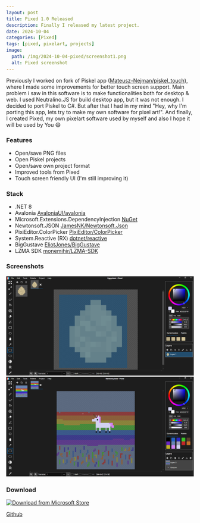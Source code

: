 ```yaml
---
layout: post
title: Pixed 1.0 Released
description: Finally I released my latest project.
date: 2024-10-04
categories: [Pixed]
tags: [pixed, pixelart, projects]
image:
  path: /img/2024-10-04-pixed/screenshot1.png
  alt: Pixed screenshot
---
```


Previously I worked on fork of Piskel app ([Mateusz-Nejman/piskel_touch](https://github.com/Mateusz-Nejman/piskel_touch)), where I made some improvements for better touch screen support. Main problem i saw in this software is to make functionalities both for desktop & web. I used Neutralino.JS for build desktop app, but it was not enough. I decided to port Piskel to C#. But after that I had in my mind "Hey, why I'm porting this app, lets try to make my own software for pixel art!". And finally, I created Pixed, my own pixelart software used by myself and also I hope it will be used by You :smile:

### Features
- Open/save PNG files
- Open Piskel projects
- Open/save own project format
- Improved tools from Pixed
- Touch screen friendly UI (I'm still improving it)

### Stack
- .NET 8
- Avalonia [AvaloniaUI/avalonia](https://github.com/avaloniaui/avalonia)
- Microsoft.Extensions.DependencyInjection [NuGet](https://www.nuget.org/packages/Microsoft.Extensions.DependencyInjection)
- Newtonsoft.JSON [JamesNK/Newtonsoft.Json](https://github.com/JamesNK/Newtonsoft.Json)
- PixiEditor.ColorPicker [PixiEditor/ColorPicker](https://github.com/PixiEditor/ColorPicker)
- System.Reactive (RX) [dotnet/reactive](https://github.com/dotnet/reactive)
- BigGustave [EliotJones/BigGustave](https://github.com/EliotJones/BigGustave)
- LZMA SDK [monemihir/LZMA-SDK](https://github.com/monemihir/LZMASDK)

### Screenshots

![Pixed screenshot1](/img/2024-10-04-pixed/screenshot1.png "Screenshot 1")
![Pixed screenshot2](/img/2024-10-04-pixed/screenshot2.png "Screenshot 2")

### Download

[<img src="https://get.microsoft.com/images/en-us%20dark.svg" alt="Download from Microsoft Store">](https://apps.microsoft.com/detail/9nwzsx6x2bgx?mode=direct)

[Github](https://github.com/Mateusz-Nejman/Pixed)
